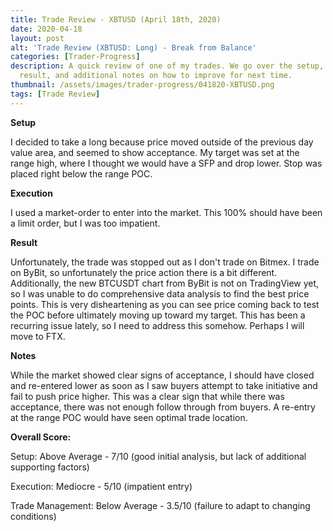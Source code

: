 ```yaml
---
title: Trade Review - XBTUSD (April 18th, 2020)
date: 2020-04-18
layout: post
alt: 'Trade Review (XBTUSD: Long) - Break from Balance'
categories: [Trader-Progress]
description: A quick review of one of my trades. We go over the setup, execution,
  result, and additional notes on how to improve for next time.
thumbnail: /assets/images/trader-progress/041820-XBTUSD.png
tags: [Trade Review]
---
```


**Setup**

I decided to take a long because price moved outside of the previous day value area, and seemed to show acceptance. My target was set at the range high, where I thought we would have a SFP and drop lower. Stop was placed right below the range POC.

**Execution**

I used a market-order to enter into the market. This 100% should have been a limit order, but I was too impatient.

**Result**

Unfortunately, the trade was stopped out as I don't trade on Bitmex. I trade on ByBit, so unfortunately the price action there is a bit different. Additionally, the new BTCUSDT chart from ByBit is not on TradingView yet, so I was unable to do comprehensive data analysis to find the best price points. This is very disheartening as you can see price coming back to test the POC before ultimately moving up toward my target. This has been a recurring issue lately, so I need to address this somehow. Perhaps I will move to FTX.

**Notes**

While the market showed clear signs of acceptance, I should have closed and re-entered lower as soon as I saw buyers attempt to take initiative and fail to push price higher. This was a clear sign that while there was acceptance, there was not enough follow through from buyers. A re-entry at the range POC would have seen optimal trade location.

**Overall Score:**

Setup: Above Average - 7/10 (good initial analysis, but lack of additional supporting factors)

Execution: Mediocre - 5/10 (impatient entry)

Trade Management: Below Average - 3.5/10 (failure to adapt to changing conditions)
